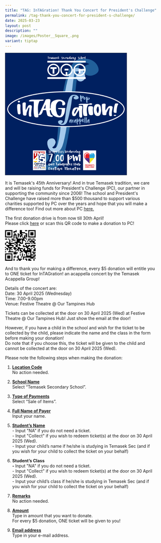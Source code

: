 ```yaml
---
title: "TAG: InTAGration! Thank You Concert for President's Challenge"
permalink: /tag-thank-you-concert-for-president-s-challenge/
date: 2025-03-23
layout: post
description: ""
image: /images/Poster__Square_.png
variant: tiptap
---
```

<div class="isomer-image-wrapper">
<img style="width: 80%;" height="auto" width="100%" alt="" src="/images/Poster__Square_.png">
</div>
<p>It is Temasek's 45th Anniversary! And in true Temasek tradition, we care
and will be raising funds for President's Challenge (PC), our partner in
supporting the community since 2006! The school and President's Challenge
have raised more than $500 thousand to support various charities supported
by PC over the years and hope that you will make a difference too! Find
out more about PC <a href="https://www.presidentschallenge.gov.sg/" rel="noopener nofollow" target="_blank">here.</a>
</p>
<p></p>
<p>The first donation drive is from now till 30th April!
<br>Please click <a href="https://form.gov.sg/66834b35bfd0355f4f4abb64?6578efcafae6d100125bca0e=9644&amp;Temasek%20Secondary&amp;65b32ef7826d33cb98955439=TEMASEK%20SECONDARY%20STUDENTS" rel="noopener nofollow" target="_blank">here</a> or
scan this QR code to make a donation to PC!</p>
<div class="isomer-image-wrapper">
<img style="width: 20%;" height="auto" width="100%" alt="" src="/images/2025TMS_TAG_Concert_400.png">
</div>
<p>And to thank you for making a difference, every $5 donation will entitle
you to ONE ticket for InTAGration! an acappella concert by the Temasek
Acappella Group!</p>
<p>Details of the concert are:
<br>Date: 30 April 2025 (Wednesday)
<br>Time: 7.00-9.00pm
<br>Venue: Festive Theatre @ Our Tampines Hub</p>
<p>Tickets can be collected at the door on 30 April 2025 (Wed) at Festive
Theatre @ Our Tampines Hub! Just show the email at the door!</p>
<p>However, if you have a child in the school and wish for the ticket to
be collected by the child, please indicate the name and the class in the
form before making your donation!
<br>Do note that if you choose this, the ticket will be given to the child
and cannot be collected at the door on 30 April 2025 (Wed).</p>
<p></p>
<p>Please note the following steps when making the donation:</p>
<ol data-tight="true" class="tight">
<li>
<p><strong><u>Location Code</u></strong>
<br>No action needed.</p>
</li>
<li>
<p><strong><u>School Name</u></strong>
<br>Select “Temasek Secondary School”.</p>
</li>
<li>
<p><strong><u>Type of Payments</u></strong>
<br>Select “Sale of Items”.</p>
</li>
<li>
<p><strong><u>Full Name of Payer</u></strong>
<br>Input your name.</p>
</li>
<li>
<p><strong><u>Student’s Name</u></strong>
<br>- Input "NA" if you do not need a ticket.
<br>- Input "Collect" if you wish to redeem ticket(s) at the door on 30 April
2025 (Wed).
<br>- Input your child’s name if he/she is studying in Temasek Sec (and if
you wish for your child to collect the ticket on your behalf)</p>
</li>
<li>
<p><strong>Student’s Class<br>- </strong>Input "NA" if you do not need a
ticket.
<br>- Input "Collect" if you wish to redeem ticket(s) at the door on 30 April
2025 (Wed).
<br>- Input your child’s class if he/she is studying in Temasek Sec (and if
you wish for your child to collect the ticket on your behalf)</p>
</li>
<li>
<p><strong><u>Remarks</u></strong>
<br>No action needed.</p>
</li>
<li>
<p><strong><u>Amount<br></u></strong>Type in amount that you want to donate.
<br>For every $5 donation, ONE ticket will be given to you!</p>
</li>
<li>
<p><strong><u>Email address</u></strong>
<br>Type in your e-mail address.</p>
</li>
</ol>
<p></p>